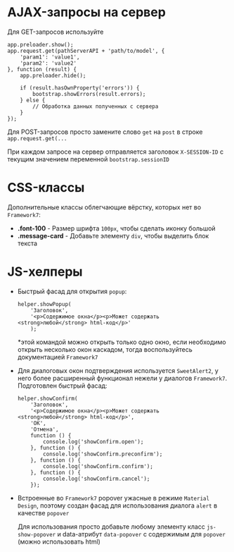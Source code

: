 # AJAX-запросы на сервер
Для GET-запросов используйте
```
app.preloader.show();
app.request.get(pathServerAPI + 'path/to/model', {
    'param1': 'value1',
    'param2': 'value2'
}, function (result) {
    app.preloader.hide();

    if (result.hasOwnProperty('errors')) {
        bootstrap.showErrors(result.errors);
    } else {
        // Обработка данных полученных с сервера
    }
});
```
Для POST-запросов просто замените слово `get` на `post` в строке `app.request.get(...`

При каждом запросе на сервер отправляется заголовок `X-SESSION-ID` с текущим значением переменной `bootstrap.sessionID`

# CSS-классы
Дополнительные классы облегчающие вёрстку, которых нет во `Framework7`:
- **.font-100** - Размер шрифта `100px`, чтобы сделать иконку большой
- **.message-card** - Добавьте элементу `div`, чтобы выделить блок текста

# JS-хелперы
- Быстрый фасад для открытия `popup`:
  ```
  helper.showPopup(
      'Заголовок',
      '<p>Содержимое окна</p><p>Может содержать <strong>любой</strong> html-код</p>'
      );
  ```
  *этой командой можно открыть только одно окно, если необходимо открыть несколько окон каскадом, тогда воспользуйтесь документацией `Framework7`
- Для диалоговых окон подтверждения используется `SweetAlert2`, у него более расширенный функционал нежели у диалогов `Framework7`. Подготовлен быстрый фасад:
  ```
  helper.showConfirm(
      'Заголовок',
      '<p>Содержимое окна</p><p>Может содержать <strong>любой</strong> html-код</p>',
      'OK',
      'Отмена',
      function () {
          console.log('showConfirm.open');
      }, function () {
          console.log('showConfirm.preconfirm');
      }, function () {
          console.log('showConfirm.confirm');
      }, function () {
          console.log('showConfirm.cancel');
      });
  ```
- Встроенные во `Framework7` popover ужасные в режиме `Material Design`, поэтому создан фасад для использования диалога `alert` в качестве `popover`

  Для использования просто добавьте любому элементу класс `js-show-popover` и data-атрибут `data-popover` с содержимым для `popover` (можно использовать html)